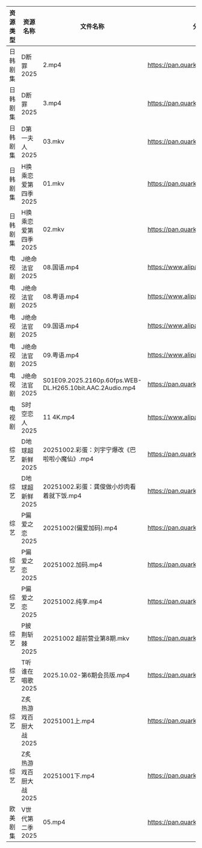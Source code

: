 | 资源类型 | 资源名称          | 文件名称                                                     | 分享链接                                 | 更新时间                |
| ---- | ------------- | -------------------------------------------------------- | ------------------------------------ | ------------------- |
| 日韩剧集 | D断罪2025       | 2.mp4                                                    | https://pan.quark.cn/s/d45212db96e7  | 2025-10-02 16:21:12 |
| 日韩剧集 | D断罪2025       | 3.mp4                                                    | https://pan.quark.cn/s/d45212db96e7  | 2025-10-02 16:21:15 |
| 日韩剧集 | D第一夫人2025     | 03.mkv                                                   | https://pan.quark.cn/s/e10ea3db461f  | 2025-10-02 16:21:27 |
| 日韩剧集 | H换乘恋爱第四季2025  | 01.mkv                                                   | https://pan.quark.cn/s/e29ed90e4532  | 2025-10-02 16:22:18 |
| 日韩剧集 | H换乘恋爱第四季2025  | 02.mkv                                                   | https://pan.quark.cn/s/e29ed90e4532  | 2025-10-02 16:22:15 |
| 电视剧  | J绝命法官2025     | 08.国语.mp4                                                | https://www.alipan.com/s/XFZgThTuhqe | 2025-10-02 15:05:10 |
| 电视剧  | J绝命法官2025     | 08.粤语.mp4                                                | https://www.alipan.com/s/XFZgThTuhqe | 2025-10-02 15:05:09 |
| 电视剧  | J绝命法官2025     | 09.国语.mp4                                                | https://www.alipan.com/s/XFZgThTuhqe | 2025-10-02 15:05:09 |
| 电视剧  | J绝命法官2025     | 09.粤语.mp4                                                | https://www.alipan.com/s/XFZgThTuhqe | 2025-10-02 15:05:08 |
| 电视剧  | J绝命法官2025     | S01E09.2025.2160p.60fps.WEB-DL.H265.10bit.AAC.2Audio.mp4 | https://pan.quark.cn/s/50b666fcfcd1  | 2025-10-02 16:23:12 |
| 电视剧  | S时空恋人2025     | 11 4K.mp4                                                | https://www.alipan.com/s/3j66jFaEhvh | 2025-10-02 15:05:23 |
| 综艺   | D地球超新鲜2025    | 20251002.彩蛋：刘宇宁爆改《巴啦啦小魔仙》.mp4                            | https://pan.quark.cn/s/6d9ff5b2efaa  | 2025-10-02 16:31:23 |
| 综艺   | D地球超新鲜2025    | 20251002.彩蛋：龚俊做小炒肉看着就下饭.mp4                              | https://pan.quark.cn/s/6d9ff5b2efaa  | 2025-10-02 16:31:20 |
| 综艺   | P偏爱之恋2025     | 20251002(偏爱加码).mp4                                       | https://pan.quark.cn/s/2023e0def11e  | 2025-10-02 16:34:26 |
| 综艺   | P偏爱之恋2025     | 20251002.加码.mp4                                          | https://pan.quark.cn/s/2023e0def11e  | 2025-10-02 16:34:23 |
| 综艺   | P偏爱之恋2025     | 20251002.纯享.mp4                                          | https://pan.quark.cn/s/2023e0def11e  | 2025-10-02 16:34:14 |
| 综艺   | P披荆斩棘2025     | 20251002 超前营业第8期.mkv                                     | https://pan.quark.cn/s/9ae1eb01008d  | 2025-10-02 16:34:43 |
| 综艺   | T听谁在唱歌2025    | 2025.10.02-第6期会员版.mp4                                    | https://pan.quark.cn/s/2bde1dede512  | 2025-10-02 16:35:38 |
| 综艺   | Z炙热游戏百厨大战2025 | 20251001上.mp4                                            | https://pan.quark.cn/s/22ce3991a592  | 2025-10-02 16:37:44 |
| 综艺   | Z炙热游戏百厨大战2025 | 20251001下.mp4                                            | https://pan.quark.cn/s/22ce3991a592  | 2025-10-02 16:37:48 |
| 欧美剧集 | V世代第二季2025    | 05.mp4                                                   | https://pan.quark.cn/s/0829aac69ed8  | 2025-10-02 16:27:56 |
